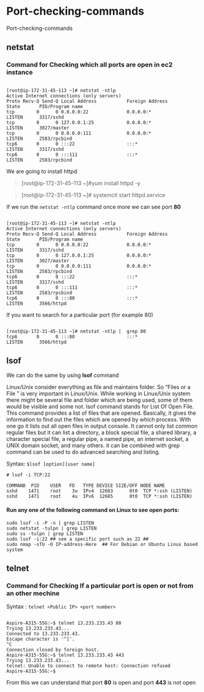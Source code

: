 # Port-checking-commands
Port-checking-commands

## netstat

### Command for Checking which all ports are open in ec2 instance

```

[root@ip-172-31-45-113 ~]# netstat -ntlp
Active Internet connections (only servers)
Proto Recv-Q Send-Q Local Address           Foreign Address         State       PID/Program name    
tcp        0      0 0.0.0.0:22              0.0.0.0:*               LISTEN      3317/sshd           
tcp        0      0 127.0.0.1:25            0.0.0.0:*               LISTEN      3027/master         
tcp        0      0 0.0.0.0:111             0.0.0.0:*               LISTEN      2583/rpcbind        
tcp6       0      0 :::22                   :::*                    LISTEN      3317/sshd           
tcp6       0      0 :::111                  :::*                    LISTEN      2583/rpcbind   

```

We are going to install httpd

> [root@ip-172-31-45-113 ~]#yum install httpd -y

> [root@ip-172-31-45-113 ~]# systemctl start httpd.service 


If we run the `netstat -ntlp` command once more we can see port **80**

```

[root@ip-172-31-45-113 ~]# netstat -ntlp
Active Internet connections (only servers)
Proto Recv-Q Send-Q Local Address           Foreign Address         State       PID/Program name    
tcp        0      0 0.0.0.0:22              0.0.0.0:*               LISTEN      3317/sshd           
tcp        0      0 127.0.0.1:25            0.0.0.0:*               LISTEN      3027/master         
tcp        0      0 0.0.0.0:111             0.0.0.0:*               LISTEN      2583/rpcbind        
tcp6       0      0 :::22                   :::*                    LISTEN      3317/sshd           
tcp6       0      0 :::111                  :::*                    LISTEN      2583/rpcbind        
tcp6       0      0 :::80                   :::*                    LISTEN      3566/httpd  

```

If you want to search for a particular port (for example 80)

```

[root@ip-172-31-45-113 ~]# netstat -ntlp |  grep 80
tcp6       0      0 :::80                   :::*                    LISTEN      3566/httpd 

```

## lsof

We can do the same by using **lsof** command

Linux/Unix consider everything as file and maintains folder. So “Files or a File ” is very important in Linux/Unix. While working in Linux/Unix system there might be several file and folder which are being used, some of them would be visible and some not. 
lsof command stands for List Of Open File. This command provides a list of files that are opened. Basically, it gives the information to find out the files which are opened by which process. With one go it lists out all open files in output console. It cannot only list common regular files but it can list a directory, a block special file, a shared library, a character special file, a regular pipe, a named pipe, an internet socket, a UNIX domain socket, and many others. it can be combined with grep command can be used to do advanced searching and listing. 

Syntax: `$lsof [option][user name]`

```
# lsof -i TCP:22

COMMAND  PID    USER   FD   TYPE DEVICE SIZE/OFF NODE NAME
sshd    1471    root    3u  IPv4  12683      0t0  TCP *:ssh (LISTEN)
sshd    1471    root    4u  IPv6  12685      0t0  TCP *:ssh (LISTEN)

```
#### Run any one of the following command on Linux to see open ports:
```
sudo lsof -i -P -n | grep LISTEN
sudo netstat -tulpn | grep LISTEN
sudo ss -tulpn | grep LISTEN
sudo lsof -i:22 ## see a specific port such as 22 ##
sudo nmap -sTU -O IP-address-Here  ## For Debian or Ubuntu Linux based system
```

## telnet

### Command for Checking If a particular port is open or not from an other mechine

Syntax : `telnet <Public IP> <port number>`

```
  
Aspire-A315-55G:~$ telnet 13.233.233.43 80
Trying 13.233.233.43...
Connected to 13.233.233.43.
Escape character is '^]'.
^C
Connection closed by foreign host.
Aspire-A315-55G:~$ telnet 13.233.233.43 443
Trying 13.233.233.43...
telnet: Unable to connect to remote host: Connection refused
Aspire-A315-55G:~$ 

```
From this we can understand that port **80** is open and port **443** is not open

